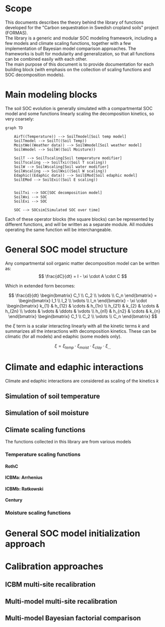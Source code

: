 



# Scope
This documents describes the theory behind the library of functions developed for the "Carbon sequestration in Swedish cropland soils" project (FORMAS).  
The library is a generic and modular SOC modeling framework, including a few models and climate scaling functions, together with a few implementation of Bayesian model comparison approaches. The frameworks is built for modularity and generalization, so that all functions can be combined easily with each other.  
The main purpose of this document is to provide documentation for each building block (with emphasis on the collection of scaling functions and SOC decomposition models).


# Main modeling blocks
The soil SOC evolution is generally simulated with a compartmental SOC model and some functions linearly scaling the decomposition kinetics, so very coarsely:
```mermaid
graph TD

    AirT((Temperature)) --> SoilTmodel[Soil temp model]
    SoilTmodel --> SoilT((Soil Temp))
    MoistWe((Weather data)) --> SoilWmodel[Soil weather model]
    SoilWmodel --> SoilW((Soil Moisture))

    SoilT --> SoilTscaling[Soil temperature modifier]
    SoilTscaling --> SoilTxi((Soil T scaling))
    SoilW --> SoilWscaling[Soil water modifier]
    SoilWscaling --> SoilWxi((Soil W scaling))
    Edaphic((Edaphic data)) --> SoilEMod[Soil edaphic model]
    SoilEMod --> SoilExi((Soil E scaling))


    SoilTxi --> SOC[SOC decomposition model]
    SoilWxi --> SOC
    SoilExi --> SOC

    SOC --> SOCsim[Simulated SOC over time]

```
Each of these operator blocks (the square blocks) can be represented by different functions, and will be written as a separate module. All modules operating the same function will be interchangeable.


# General SOC model structure
Any compartmental soil organic matter decomposition model can be written as:
$$
\frac{dC}{dt} = I - \xi \cdot A \cdot C
$$

Which in extended form becomes:

$$
\frac{d}{dt} \begin{bmatrix} C_1 \\  C_2 \\ \vdots \\ C_n \end{bmatrix} = \begin{bmatrix} I_1 \\ I_2 \\ \vdots \\ I_n \end{bmatrix} - \xi \cdot \begin{bmatrix}
k_{1} & h_{12} & \cdots & h_{1n} \\
h_{21} & k_{2} & \cdots & h_{2n} \\
\vdots & \vdots & \ddots & \vdots \\
h_{n1} & h_{n2} & \cdots & k_{n}
\end{bmatrix} \begin{bmatrix} C_1 \\ C_2 \\ \vdots \\ C_n \end{bmatrix}
$$

the $\xi$ term is a scalar interacting linearly with all the kinetic terms $k$ and summarizes all the interactions with decomposition kinetics. These can be climatic (for all models) and edaphic (some models only).

$$
\xi = \xi_{temp} \cdot \xi_{moist} \cdot \xi_{clay} \cdot \xi_{...}
$$


# Climate and edaphic interactions
Climate and edaphic interactions are considered as scaling of the kinetics $k$

## Simulation of soil temperature

## Simulation of soil moisture


## Climate scaling functions
The functions collected in this library are from various models

### Temperature scaling functions

#### RothC

#### ICBMa: Arrhenius

#### ICBMb: Ratkowski

#### Century


### Moisture scaling functions


# General SOC model initialization approach


# Calibration approaches

## ICBM multi-site recalibration

## Multi-model multi-site recalibration

## Multi-model Bayesian factorial comparison
